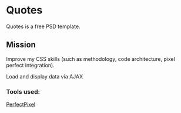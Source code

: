 # Quotes
Quotes is a free PSD template.

## Mission
Improve my CSS skills (such as methodology, code architecture, pixel perfect integration).

Load and display data via AJAX

### Tools used:
[PerfectPixel](https://chrome.google.com/webstore/detail/perfectpixel-by-welldonec/dkaagdgjmgdmbnecmcefdhjekcoceebi?hl=fr)
